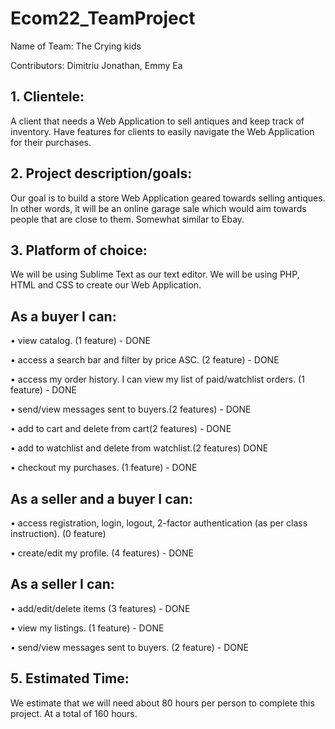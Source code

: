 # Ecom22_TeamProject

Name of Team: The Crying kids

Contributors: Dimitriu Jonathan, Emmy Ea

## 1. Clientele:
A client that needs a Web Application to sell antiques and keep track of inventory. Have features for clients to easily navigate the Web Application for their purchases. 

## 2. Project description/goals: 
Our goal is to build a store Web Application geared towards selling antiques. 
In other words, it will be an online garage sale which would aim towards people that
are close to them. Somewhat similar to Ebay.  

## 3. Platform of choice:
We will be using Sublime Text as our text editor. We will be using PHP, HTML and CSS to create our Web Application. 

## As a buyer I can:
• view catalog. (1 feature) - DONE

• access a search bar and filter by price ASC. (2 feature) - DONE 

• access my order history. I can view my list of paid/watchlist orders. (1 feature) - DONE 

• send/view messages sent to buyers.(2 features) - DONE 

• add to cart and delete from cart(2 features) - DONE

• add to watchlist and delete from watchlist.(2 features) DONE

• checkout my purchases. (1 feature) - DONE

## As a seller and a buyer I can:
• access registration, login, logout, 2-factor authentication (as per class instruction). (0 feature)

• create/edit my profile. (4 features) - DONE

## As a seller I can:
• add/edit/delete items (3 features) - DONE

• view my listings. (1 feature) - DONE

• send/view messages sent to buyers. (2 feature) - DONE

## 5. Estimated Time:
We estimate that we will need about 80 hours per person to complete this project. At a total of 160 hours.  
